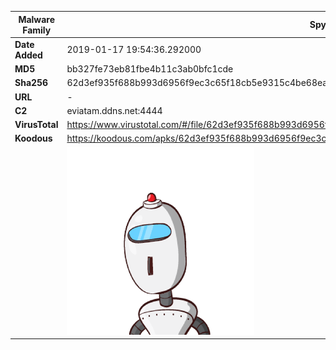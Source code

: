 | Malware Family | SpyNote                                                      |
| -------------- | ------------------------------------------------------------ |
| **Date Added** | 2019-01-17 19:54:36.292000                                                   |
| **MD5**        | bb327fe73eb81fbe4b11c3ab0bfc1cde                             |
| **Sha256**     | 62d3ef935f688b993d6956f9ec3c65f18cb5e9315c4be68ea87c248335b7af6b |
| **URL**        | -                                                            |
| **C2**         | eviatam.ddns.net:4444 |
| **VirusTotal** | https://www.virustotal.com/#/file/62d3ef935f688b993d6956f9ec3c65f18cb5e9315c4be68ea87c248335b7af6b/detection |
| **Koodous**    | https://koodous.com/apks/62d3ef935f688b993d6956f9ec3c65f18cb5e9315c4be68ea87c248335b7af6b |
|                | ![](../assets/62d3ef935f688b993d6956f9ec3c65f18cb5e9315c4be68ea87c248335b7af6b.png) |